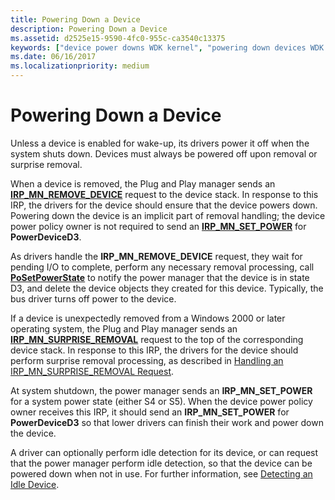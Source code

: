 ```yaml
---
title: Powering Down a Device
description: Powering Down a Device
ms.assetid: d2525e15-9590-4fc0-955c-ca3540c13375
keywords: ["device power downs WDK kernel", "powering down devices WDK kernel", "IRP_MN_REMOVE_DEVICE", "turning off devices WDK power management", "automatic power downs WDK kernel", "shutdown power management WDK kernel", "off power WDK kernel", "IRPs WDK power management", "surprise removals WDK power management", "device removals WDK power management", "removing devices", "I/O WDK power management", "unexpected device removal WDK power management", "idle detection WDK power management", "conserving power WDK kernel", "I/O request packets WDK power management"]
ms.date: 06/16/2017
ms.localizationpriority: medium
---
```


# Powering Down a Device





Unless a device is enabled for wake-up, its drivers power it off when the system shuts down. Devices must always be powered off upon removal or surprise removal.

When a device is removed, the Plug and Play manager sends an [**IRP\_MN\_REMOVE\_DEVICE**](https://msdn.microsoft.com/library/windows/hardware/ff551738) request to the device stack. In response to this IRP, the drivers for the device should ensure that the device powers down. Powering down the device is an implicit part of removal handling; the device power policy owner is not required to send an [**IRP\_MN\_SET\_POWER**](https://msdn.microsoft.com/library/windows/hardware/ff551744) for **PowerDeviceD3**.

As drivers handle the **IRP\_MN\_REMOVE\_DEVICE** request, they wait for pending I/O to complete, perform any necessary removal processing, call [**PoSetPowerState**](https://msdn.microsoft.com/library/windows/hardware/ff559765) to notify the power manager that the device is in state D3, and delete the device objects they created for this device. Typically, the bus driver turns off power to the device.

If a device is unexpectedly removed from a Windows 2000 or later operating system, the Plug and Play manager sends an [**IRP\_MN\_SURPRISE\_REMOVAL**](https://msdn.microsoft.com/library/windows/hardware/ff551760) request to the top of the corresponding device stack. In response to this IRP, the drivers for the device should perform surprise removal processing, as described in [Handling an IRP\_MN\_SURPRISE\_REMOVAL Request](handling-an-irp-mn-surprise-removal-request.md).

At system shutdown, the power manager sends an **IRP\_MN\_SET\_POWER** for a system power state (either S4 or S5). When the device power policy owner receives this IRP, it should send an **IRP\_MN\_SET\_POWER** for **PowerDeviceD3** so that lower drivers can finish their work and power down the device.

A driver can optionally perform idle detection for its device, or can request that the power manager perform idle detection, so that the device can be powered down when not in use. For further information, see [Detecting an Idle Device](detecting-an-idle-device.md).

 

 




